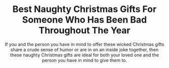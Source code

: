 ---
layout: post
title: Best Naughty Christmas Gifts For Someone Who Has Been Bad Throughout The Year
subtitle: If you and the person you have in mind to offer these wicked Christmas gifts share a crude sense of humor or are in on an inside joke together, then these naughty Christmas&nbsp;gifts are ideal for both your loved one and the person you have in mind to give them to.
header-img: "img/post/2023/09/copied/medium_naughty_christmas_gifts_e23a8934f6.jpg"
header-style: text
permalink: "/naughty-christmas-gifts/"
catalog: true
tags:
  - Recipients 
  - Men
---   